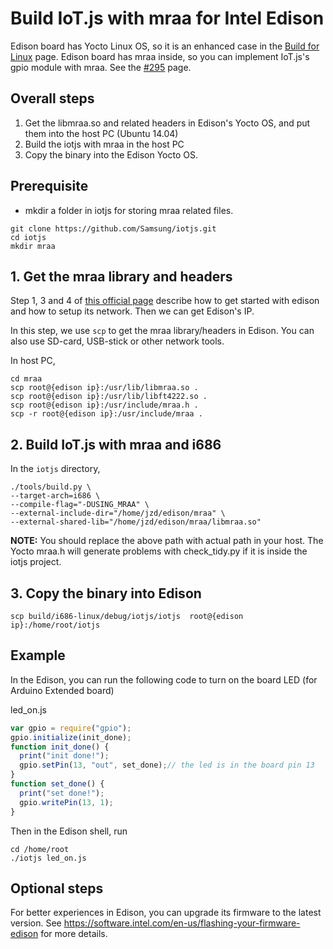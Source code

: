 # Build IoT.js with mraa for Intel Edison

Edison board has Yocto Linux OS, so it is an enhanced case in the [Build for Linux](https://github.com/Samsung/iotjs/wiki/Build-for-Linux) page.
Edison board has mraa inside, so you can implement IoT.js's gpio module with mraa. See the [#295](https://github.com/Samsung/iotjs/pull/295) page.

## Overall steps

1. Get the libmraa.so and related headers in Edison's Yocto OS, and put them into the host PC (Ubuntu 14.04)
2. Build the iotjs with mraa in the host PC
3. Copy the binary into the Edison Yocto OS.

## Prerequisite

* mkdir a folder in iotjs for storing mraa related files.

```
git clone https://github.com/Samsung/iotjs.git
cd iotjs
mkdir mraa
```

## 1. Get the mraa library and headers

Step 1, 3 and 4 of [this official page](https://software.intel.com/en-us/get-started-edison-linux) describe how to get started with edison and how to setup its network. Then we can get Edison's IP.

In this step, we use `scp` to get the mraa library/headers in Edison. You can also use SD-card, USB-stick or other network tools.

In host PC,
```
cd mraa
scp root@{edison ip}:/usr/lib/libmraa.so .
scp root@{edison ip}:/usr/lib/libft4222.so .
scp root@{edison ip}:/usr/include/mraa.h .
scp -r root@{edison ip}:/usr/include/mraa .
```

## 2. Build IoT.js with mraa and i686

In the `iotjs` directory,
```
./tools/build.py \
--target-arch=i686 \
--compile-flag="-DUSING_MRAA" \
--external-include-dir="/home/jzd/edison/mraa" \
--external-shared-lib="/home/jzd/edison/mraa/libmraa.so"
```
**NOTE:** You should replace the above path with actual path in your host.
The Yocto mraa.h will generate problems with check_tidy.py if it is inside the iotjs project.

## 3. Copy the binary into Edison

```
scp build/i686-linux/debug/iotjs/iotjs  root@{edison ip}:/home/root/iotjs
```

## Example

In the Edison, you can run the following code to turn on the board LED (for Arduino Extended board)

led_on.js
```javascript
var gpio = require("gpio");
gpio.initialize(init_done);
function init_done() {
  print("init done!");
  gpio.setPin(13, "out", set_done);// the led is in the board pin 13
}
function set_done() {
  print("set done!");
  gpio.writePin(13, 1);
}
```
 Then in the Edison shell, run
```
cd /home/root
./iotjs led_on.js
```

## Optional steps

For better experiences in Edison, you can upgrade its firmware to the latest version. See https://software.intel.com/en-us/flashing-your-firmware-edison for more details.
